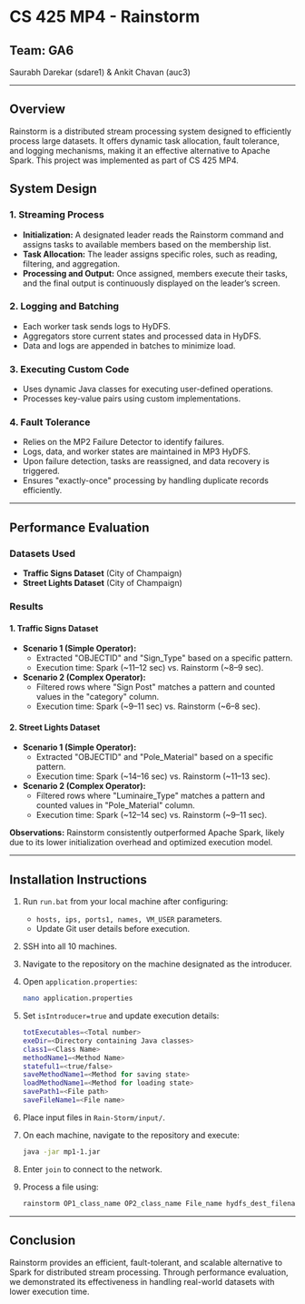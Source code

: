 # CS 425 MP4 - Rainstorm

## Team: GA6
Saurabh Darekar (sdare1) & Ankit Chavan (auc3)

---

## **Overview**
Rainstorm is a distributed stream processing system designed to efficiently process large datasets. It offers dynamic task allocation, fault tolerance, and logging mechanisms, making it an effective alternative to Apache Spark. This project was implemented as part of CS 425 MP4.

## **System Design**

### **1. Streaming Process**
- **Initialization:** A designated leader reads the Rainstorm command and assigns tasks to available members based on the membership list.
- **Task Allocation:** The leader assigns specific roles, such as reading, filtering, and aggregation.
- **Processing and Output:** Once assigned, members execute their tasks, and the final output is continuously displayed on the leader’s screen.

### **2. Logging and Batching**
- Each worker task sends logs to HyDFS.
- Aggregators store current states and processed data in HyDFS.
- Data and logs are appended in batches to minimize load.

### **3. Executing Custom Code**
- Uses dynamic Java classes for executing user-defined operations.
- Processes key-value pairs using custom implementations.

### **4. Fault Tolerance**
- Relies on the MP2 Failure Detector to identify failures.
- Logs, data, and worker states are maintained in MP3 HyDFS.
- Upon failure detection, tasks are reassigned, and data recovery is triggered.
- Ensures "exactly-once" processing by handling duplicate records efficiently.

---

## **Performance Evaluation**

### **Datasets Used**
- **Traffic Signs Dataset** (City of Champaign)
- **Street Lights Dataset** (City of Champaign)

### **Results**
#### **1. Traffic Signs Dataset**
- **Scenario 1 (Simple Operator):**
  - Extracted "OBJECTID" and "Sign_Type" based on a specific pattern.
  - Execution time: Spark (~11–12 sec) vs. Rainstorm (~8–9 sec).
- **Scenario 2 (Complex Operator):**
  - Filtered rows where "Sign Post" matches a pattern and counted values in the "category" column.
  - Execution time: Spark (~9–11 sec) vs. Rainstorm (~6–8 sec).

#### **2. Street Lights Dataset**
- **Scenario 1 (Simple Operator):**
  - Extracted "OBJECTID" and "Pole_Material" based on a specific pattern.
  - Execution time: Spark (~14–16 sec) vs. Rainstorm (~11–13 sec).
- **Scenario 2 (Complex Operator):**
  - Filtered rows where "Luminaire_Type" matches a pattern and counted values in "Pole_Material" column.
  - Execution time: Spark (~12–14 sec) vs. Rainstorm (~9–11 sec).

**Observations:** Rainstorm consistently outperformed Apache Spark, likely due to its lower initialization overhead and optimized execution model.

---

## **Installation Instructions**

1. Run `run.bat` from your local machine after configuring:
   - `hosts, ips, ports1, names, VM_USER` parameters.
   - Update Git user details before execution.

2. SSH into all 10 machines.
3. Navigate to the repository on the machine designated as the introducer.
4. Open `application.properties`:
   ```sh
   nano application.properties
   ```
5. Set `isIntroducer=true` and update execution details:
   ```sh
   totExecutables=<Total number>
   exeDir=<Directory containing Java classes>
   class1=<Class Name>
   methodName1=<Method Name>
   stateful1=<true/false>
   saveMethodName1=<Method for saving state>
   loadMethodName1=<Method for loading state>
   savePath1=<File path>
   saveFileName1=<File name>
   ```
6. Place input files in `Rain-Storm/input/`.
7. On each machine, navigate to the repository and execute:
   ```sh
   java -jar mp1-1.jar
   ```
8. Enter `join` to connect to the network.
9. Process a file using:
   ```sh
   rainstorm OP1_class_name OP2_class_name File_name hydfs_dest_filename num_tasks Pattern1_for_OP1 Pattern1_for_OP2
   ```

---

## **Conclusion**
Rainstorm provides an efficient, fault-tolerant, and scalable alternative to Spark for distributed stream processing. Through performance evaluation, we demonstrated its effectiveness in handling real-world datasets with lower execution time.

